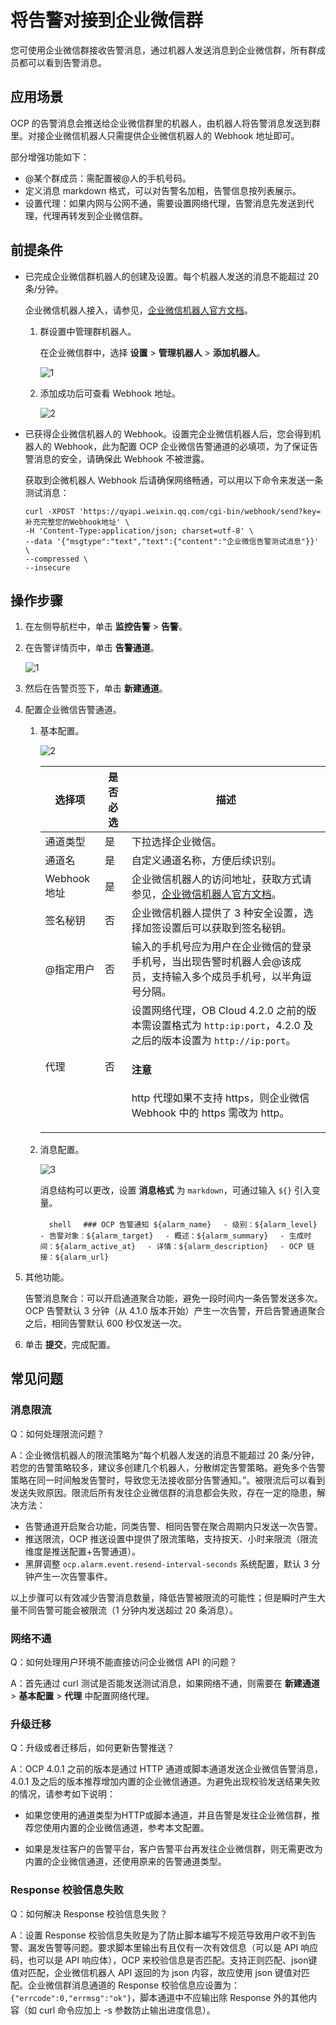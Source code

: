 # 将告警对接到企业微信群

您可使用企业微信群接收告警消息，通过机器人发送消息到企业微信群，所有群成员都可以看到告警消息。

## 应用场景

OCP 的告警消息会推送给企业微信群里的机器人，由机器人将告警消息发送到群里。对接企业微信机器人只需提供企业微信机器人的 Webhook 地址即可。

部分增强功能如下：

* @某个群成员：需配置被@人的手机号码。
* 定义消息 markdown 格式，可以对告警名加粗，告警信息按列表展示。
* 设置代理：如果内网与公网不通，需要设置网络代理，告警消息先发送到代理，代理再转发到企业微信群。

## 前提条件

* 已完成企业微信群机器人的创建及设置。每个机器人发送的消息不能超过 20 条/分钟。

  企业微信机器人接入，请参见，[企业微信机器人官方文档](https://developer.work.weixin.qq.com/document/path/91770)。

  1. 群设置中管理群机器人。

     在企业微信群中，选择 **设置** > **管理机器人** > **添加机器人**。

     ![1](https://obbusiness-private.oss-cn-shanghai.aliyuncs.com/doc/img/ocp/421/%E9%85%8D%E7%BD%AE%E4%BC%81%E4%B8%9A%E5%BE%AE%E4%BF%A1%E5%91%8A%E8%AD%A6-1.png)

  2. 添加成功后可查看 Webhook 地址。

     ![2](https://obbusiness-private.oss-cn-shanghai.aliyuncs.com/doc/img/ocp/421/%E9%85%8D%E7%BD%AE%E4%BC%81%E4%B8%9A%E5%BE%AE%E4%BF%A1%E5%91%8A%E8%AD%A6-2.png)

* 已获得企业微信机器人的 Webhook。设置完企业微信机器人后，您会得到机器人的 Webhook，此为配置 OCP 企业微信告警通道的必填项，为了保证告警消息的安全，请确保此 Webhook 不被泄露。

  获取到企微机器人 Webhook 后请确保网络畅通，可以用以下命令来发送一条测试消息：

    ```shell
    curl -XPOST 'https://qyapi.weixin.qq.com/cgi-bin/webhook/send?key=补充完整您的Webhook地址' \
    -H 'Content-Type:application/json; charset=utf-8' \
    --data '{"msgtype":"text","text":{"content":"企业微信告警测试消息"}}' \
    --compressed \
    --insecure
    ```

## 操作步骤

1. 在左侧导航栏中，单击 **监控告警** > **告警**。

2. 在告警详情页中，单击 **告警通道**。

    ![1](https://obbusiness-private.oss-cn-shanghai.aliyuncs.com/doc/img/ocp/421/%E9%85%8D%E7%BD%AE%E9%92%89%E9%92%89%E5%91%8A%E8%AD%A6-1.png)

3. 然后在告警页签下，单击 **新建通道**。

4. 配置企业微信告警通道。

    1. 基本配置。

        ![2](https://obbusiness-private.oss-cn-shanghai.aliyuncs.com/doc/img/ocp/421/%E9%85%8D%E7%BD%AE%E4%BC%81%E4%B8%9A%E5%BE%AE%E4%BF%A1%E5%91%8A%E8%AD%A6-3.png)

        | 选择项 | 是否必选 | 描述 |
        |-------|----------|------|
        | 通道类型 | 是 | 下拉选择企业微信。 |
        | 通道名 | 是 | 自定义通道名称，方便后续识别。 |
        | Webhook 地址 | 是 | 企业微信机器人的访问地址，获取方式请参见，[企业微信机器人官方文档](https://developer.work.weixin.qq.com/document/path/91770)。 |
        | 签名秘钥 | 否 | 企业微信机器人提供了 3 种安全设置，选择加签设置后可以获取到签名秘钥。 |
        | @指定用户 | 否 | 输入的手机号应为用户在企业微信的登录手机号，当出现告警时机器人会@该成员，支持输入多个成员手机号，以半角逗号分隔。 |
        | 代理 | 否 | 设置网络代理，OB Cloud 4.2.0 之前的版本需设置格式为 `http:ip:port`，4.2.0 及之后的版本设置为 `http://ip:port`。<main id="notice" type='notice'><h4>注意</h4><p>http 代理如果不支持 https，则企业微信 Webhook 中的 https 需改为 http。</p></main> |

    2. 消息配置。

        ![3](https://obbusiness-private.oss-cn-shanghai.aliyuncs.com/doc/img/ocp/421/%E9%85%8D%E7%BD%AE%E4%BC%81%E4%B8%9A%E5%BE%AE%E4%BF%A1%E5%91%8A%E8%AD%A6-4.png)

        消息结构可以更改，设置 **消息格式** 为 `markdown`，可通过输入 `${}` 引入变量。

       　```shell
       　### OCP 告警通知 ${alarm_name}
       　- 级别：${alarm_level}
       　- 告警对象：${alarm_target}
       　- 概述：${alarm_summary}
       　- 生成时间：${alarm_active_at}
       　- 详情：${alarm_description}
       　- OCP 链接：${alarm_url}
       　```

5. 其他功能。

   告警消息聚合：可以开启通道聚合功能，避免一段时间内一条告警发送多次。OCP 告警默认 3 分钟（从 4.1.0 版本开始）产生一次告警，开启告警通道聚合之后，相同告警默认 600 秒仅发送一次。

6. 单击 **提交**，完成配置。

## 常见问题

### 消息限流

Q：如何处理限流问题？

A：企业微信机器人的限流策略为“每个机器人发送的消息不能超过 20 条/分钟，若您的告警策略较多，建议多创建几个机器人，分散绑定告警策略。避免多个告警策略在同一时间触发告警时，导致您无法接收部分告警通知。”。被限流后可以看到发送失败原因。限流后所有发往企业微信群的消息都会失败，存在一定的隐患，解决方法：

* 告警通道开启聚合功能，同类告警、相同告警在聚合周期内只发送一次告警。
* 推送限流，OCP 推送设置中提供了限流策略，支持按天、小时来限流（限流维度是推送配置+告警通道）。
* 黑屏调整 `ocp.alarm.event.resend-interval-seconds` 系统配置，默认 3 分钟产生一次告警事件。

以上步骤可以有效减少告警消息数量，降低告警被限流的可能性；但是瞬时产生大量不同告警可能会被限流（1 分钟内发送超过 20 条消息）。

### 网络不通

Q：如何处理用户环境不能直接访问企业微信 API 的问题？

A：首先通过 curl 测试是否能发送测试消息，如果网络不通，则需要在 **新建通道** > **基本配置** > **代理** 中配置网络代理。

### 升级迁移

Q：升级或者迁移后，如何更新告警推送？

A：OCP 4.0.1 之前的版本是通过 HTTP 通道或脚本通道发送企业微信告警消息，4.0.1 及之后的版本推荐增加内置的企业微信通道。为避免出现校验发送结果失败的情况，请参考如下说明：

* 如果您使用的通道类型为HTTP或脚本通道，并且告警是发往企业微信群，推荐您使用内置的企业微信通道，参考本文配置。

* 如果是发往客户的告警平台，客户告警平台再发往企业微信群，则无需更改为内置的企业微信通道，还使用原来的告警通道类型。

### Response 校验信息失败

Q：如何解决 Response 校验信息失败？

A：设置 Response 校验信息失败是为了防止脚本编写不规范导致用户收不到告警、漏发告警等问题。要求脚本里输出有且仅有一次有效信息（可以是 API 响应码，也可以是 API 响应体），OCP 来校验信息是否匹配。支持正则匹配、json键值对匹配，企业微信机器人 API 返回的为 json 内容，故应使用 json 键值对匹配。企业微信群消息通道的 Response 校验信息应设置为：`{"errcode":0,"errmsg":"ok"}`，脚本通道中不应输出除 Response 外的其他内容（如 curl 命令应加上 -s 参数防止输出进度信息）。
